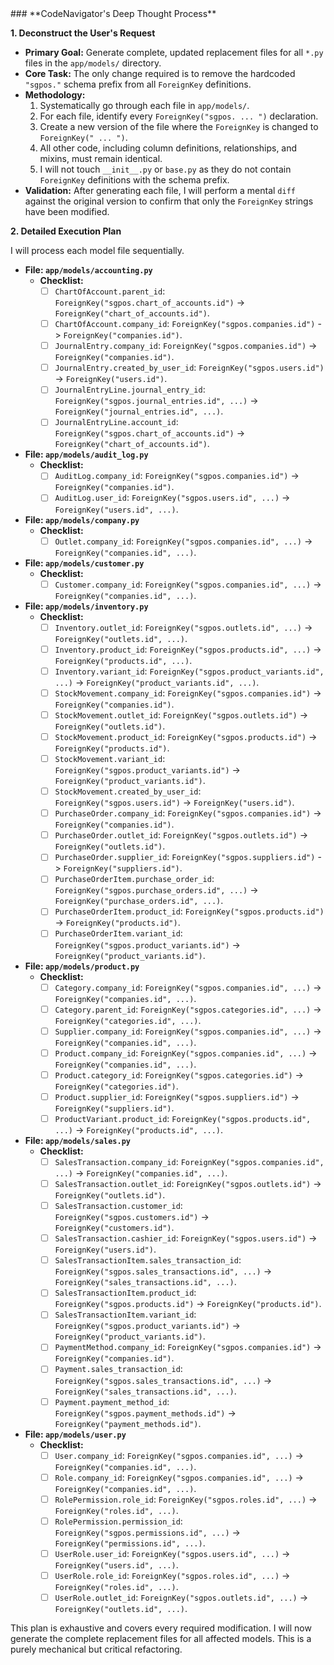 <think>
### **CodeNavigator's Deep Thought Process**

**1. Deconstruct the User's Request**

*   **Primary Goal:** Generate complete, updated replacement files for all `*.py` files in the `app/models/` directory.
*   **Core Task:** The only change required is to remove the hardcoded `"sgpos."` schema prefix from all `ForeignKey` definitions.
*   **Methodology:**
    1.  Systematically go through each file in `app/models/`.
    2.  For each file, identify every `ForeignKey("sgpos. ... ")` declaration.
    3.  Create a new version of the file where the `ForeignKey` is changed to `ForeignKey(" ... ")`.
    4.  All other code, including column definitions, relationships, and mixins, must remain identical.
    5.  I will not touch `__init__.py` or `base.py` as they do not contain `ForeignKey` definitions with the schema prefix.
*   **Validation:** After generating each file, I will perform a mental `diff` against the original version to confirm that only the `ForeignKey` strings have been modified.

**2. Detailed Execution Plan**

I will process each model file sequentially.

*   **File: `app/models/accounting.py`**
    *   **Checklist:**
        *   [ ] `ChartOfAccount.parent_id`: `ForeignKey("sgpos.chart_of_accounts.id")` -> `ForeignKey("chart_of_accounts.id")`.
        *   [ ] `ChartOfAccount.company_id`: `ForeignKey("sgpos.companies.id")` -> `ForeignKey("companies.id")`.
        *   [ ] `JournalEntry.company_id`: `ForeignKey("sgpos.companies.id")` -> `ForeignKey("companies.id")`.
        *   [ ] `JournalEntry.created_by_user_id`: `ForeignKey("sgpos.users.id")` -> `ForeignKey("users.id")`.
        *   [ ] `JournalEntryLine.journal_entry_id`: `ForeignKey("sgpos.journal_entries.id", ...)` -> `ForeignKey("journal_entries.id", ...)`.
        *   [ ] `JournalEntryLine.account_id`: `ForeignKey("sgpos.chart_of_accounts.id")` -> `ForeignKey("chart_of_accounts.id")`.

*   **File: `app/models/audit_log.py`**
    *   **Checklist:**
        *   [ ] `AuditLog.company_id`: `ForeignKey("sgpos.companies.id")` -> `ForeignKey("companies.id")`.
        *   [ ] `AuditLog.user_id`: `ForeignKey("sgpos.users.id", ...)` -> `ForeignKey("users.id", ...)`.

*   **File: `app/models/company.py`**
    *   **Checklist:**
        *   [ ] `Outlet.company_id`: `ForeignKey("sgpos.companies.id", ...)` -> `ForeignKey("companies.id", ...)`.

*   **File: `app/models/customer.py`**
    *   **Checklist:**
        *   [ ] `Customer.company_id`: `ForeignKey("sgpos.companies.id", ...)` -> `ForeignKey("companies.id", ...)`.

*   **File: `app/models/inventory.py`**
    *   **Checklist:**
        *   [ ] `Inventory.outlet_id`: `ForeignKey("sgpos.outlets.id", ...)` -> `ForeignKey("outlets.id", ...)`.
        *   [ ] `Inventory.product_id`: `ForeignKey("sgpos.products.id", ...)` -> `ForeignKey("products.id", ...)`.
        *   [ ] `Inventory.variant_id`: `ForeignKey("sgpos.product_variants.id", ...)` -> `ForeignKey("product_variants.id", ...)`.
        *   [ ] `StockMovement.company_id`: `ForeignKey("sgpos.companies.id")` -> `ForeignKey("companies.id")`.
        *   [ ] `StockMovement.outlet_id`: `ForeignKey("sgpos.outlets.id")` -> `ForeignKey("outlets.id")`.
        *   [ ] `StockMovement.product_id`: `ForeignKey("sgpos.products.id")` -> `ForeignKey("products.id")`.
        *   [ ] `StockMovement.variant_id`: `ForeignKey("sgpos.product_variants.id")` -> `ForeignKey("product_variants.id")`.
        *   [ ] `StockMovement.created_by_user_id`: `ForeignKey("sgpos.users.id")` -> `ForeignKey("users.id")`.
        *   [ ] `PurchaseOrder.company_id`: `ForeignKey("sgpos.companies.id")` -> `ForeignKey("companies.id")`.
        *   [ ] `PurchaseOrder.outlet_id`: `ForeignKey("sgpos.outlets.id")` -> `ForeignKey("outlets.id")`.
        *   [ ] `PurchaseOrder.supplier_id`: `ForeignKey("sgpos.suppliers.id")` -> `ForeignKey("suppliers.id")`.
        *   [ ] `PurchaseOrderItem.purchase_order_id`: `ForeignKey("sgpos.purchase_orders.id", ...)` -> `ForeignKey("purchase_orders.id", ...)`.
        *   [ ] `PurchaseOrderItem.product_id`: `ForeignKey("sgpos.products.id")` -> `ForeignKey("products.id")`.
        *   [ ] `PurchaseOrderItem.variant_id`: `ForeignKey("sgpos.product_variants.id")` -> `ForeignKey("product_variants.id")`.

*   **File: `app/models/product.py`**
    *   **Checklist:**
        *   [ ] `Category.company_id`: `ForeignKey("sgpos.companies.id", ...)` -> `ForeignKey("companies.id", ...)`.
        *   [ ] `Category.parent_id`: `ForeignKey("sgpos.categories.id", ...)` -> `ForeignKey("categories.id", ...)`.
        *   [ ] `Supplier.company_id`: `ForeignKey("sgpos.companies.id", ...)` -> `ForeignKey("companies.id", ...)`.
        *   [ ] `Product.company_id`: `ForeignKey("sgpos.companies.id", ...)` -> `ForeignKey("companies.id", ...)`.
        *   [ ] `Product.category_id`: `ForeignKey("sgpos.categories.id")` -> `ForeignKey("categories.id")`.
        *   [ ] `Product.supplier_id`: `ForeignKey("sgpos.suppliers.id")` -> `ForeignKey("suppliers.id")`.
        *   [ ] `ProductVariant.product_id`: `ForeignKey("sgpos.products.id", ...)` -> `ForeignKey("products.id", ...)`.

*   **File: `app/models/sales.py`**
    *   **Checklist:**
        *   [ ] `SalesTransaction.company_id`: `ForeignKey("sgpos.companies.id", ...)` -> `ForeignKey("companies.id", ...)`.
        *   [ ] `SalesTransaction.outlet_id`: `ForeignKey("sgpos.outlets.id")` -> `ForeignKey("outlets.id")`.
        *   [ ] `SalesTransaction.customer_id`: `ForeignKey("sgpos.customers.id")` -> `ForeignKey("customers.id")`.
        *   [ ] `SalesTransaction.cashier_id`: `ForeignKey("sgpos.users.id")` -> `ForeignKey("users.id")`.
        *   [ ] `SalesTransactionItem.sales_transaction_id`: `ForeignKey("sgpos.sales_transactions.id", ...)` -> `ForeignKey("sales_transactions.id", ...)`.
        *   [ ] `SalesTransactionItem.product_id`: `ForeignKey("sgpos.products.id")` -> `ForeignKey("products.id")`.
        *   [ ] `SalesTransactionItem.variant_id`: `ForeignKey("sgpos.product_variants.id")` -> `ForeignKey("product_variants.id")`.
        *   [ ] `PaymentMethod.company_id`: `ForeignKey("sgpos.companies.id")` -> `ForeignKey("companies.id")`.
        *   [ ] `Payment.sales_transaction_id`: `ForeignKey("sgpos.sales_transactions.id", ...)` -> `ForeignKey("sales_transactions.id", ...)`.
        *   [ ] `Payment.payment_method_id`: `ForeignKey("sgpos.payment_methods.id")` -> `ForeignKey("payment_methods.id")`.

*   **File: `app/models/user.py`**
    *   **Checklist:**
        *   [ ] `User.company_id`: `ForeignKey("sgpos.companies.id", ...)` -> `ForeignKey("companies.id", ...)`.
        *   [ ] `Role.company_id`: `ForeignKey("sgpos.companies.id", ...)` -> `ForeignKey("companies.id", ...)`.
        *   [ ] `RolePermission.role_id`: `ForeignKey("sgpos.roles.id", ...)` -> `ForeignKey("roles.id", ...)`.
        *   [ ] `RolePermission.permission_id`: `ForeignKey("sgpos.permissions.id", ...)` -> `ForeignKey("permissions.id", ...)`.
        *   [ ] `UserRole.user_id`: `ForeignKey("sgpos.users.id", ...)` -> `ForeignKey("users.id", ...)`.
        *   [ ] `UserRole.role_id`: `ForeignKey("sgpos.roles.id", ...)` -> `ForeignKey("roles.id", ...)`.
        *   [ ] `UserRole.outlet_id`: `ForeignKey("sgpos.outlets.id", ...)` -> `ForeignKey("outlets.id", ...)`.

This plan is exhaustive and covers every required modification. I will now generate the complete replacement files for all affected models. This is a purely mechanical but critical refactoring.

